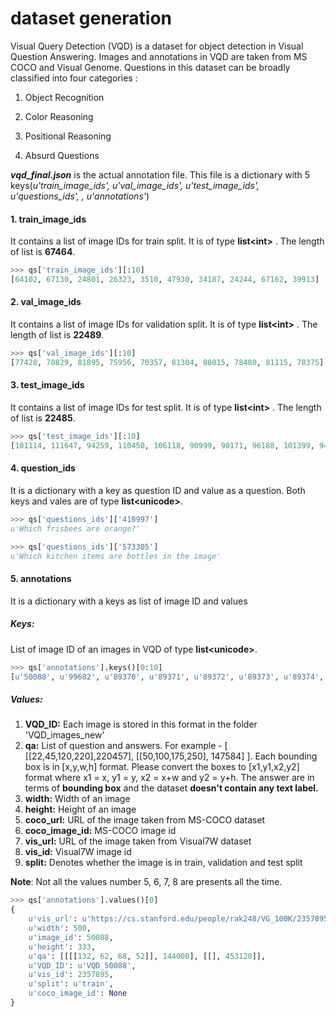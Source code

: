 # dataset generation

Visual Query Detection (VQD) is a dataset for object detection in Visual Question Answering. Images and annotations in VQD are taken from MS COCO and Visual Genome. Questions in this dataset can be broadly classified into four categories : 

1. Object Recognition

2. Color Reasoning

3. Positional Reasoning

4. Absurd Questions

***vqd_final.json*** is the actual annotation file. This file is a dictionary with 5 keys(*u'train_image_ids',  u'val_image_ids', u'test_image_ids',  u'questions_ids', , u'annotations'*)

#### 1. train_image_ids

It contains a list of image IDs for train split. It is of type **list\<int\>** . The length of list is **67464**.

```python
>>> qs['train_image_ids'][:10]
[64102, 67130, 24801, 26323, 3510, 47930, 34187, 24244, 67162, 39913] 
```

#### 2. val_image_ids

It contains a list of image IDs for validation split. It is of type **list\<int\>** . The length of list is **22489**.

```python
>>> qs['val_image_ids'][:10]
[77428, 70829, 81895, 75956, 70357, 81304, 88015, 78480, 81115, 78375]
```

#### 3. test_image_ids

It contains a list of image IDs for test split. It is of type **list\<int\>** . The length of list is **22485**.

```python
>>> qs['test_image_ids'][:10]
[101114, 111647, 94259, 110450, 106118, 90999, 90171, 96188, 101399, 94396]
```

#### 4. question_ids

It is a dictionary with a key as question ID and value as a question. Both keys and vales are of type **list\<unicode\>**.

```python
>>> qs['questions_ids']['410997']
u'Which frisbees are orange?'

>>> qs['questions_ids']['573305']
u'Which kitchen items are bottles in the image'
```

#### 5. annotations

It is a dictionary with a keys as list of image ID and values 

##### Keys: 

List of image ID of an images in VQD of type  **list\<unicode\>**.

```python
>>> qs['annotations'].keys()[0:10]
[u'50088', u'99682', u'89370', u'89371', u'89372', u'89373', u'89374', u'89375', u'89376', u'89377']

```

##### Values:

1. **VQD_ID:** Each image is stored in this format in the folder 'VQD_images_new'
2. **qa:** List of question and answers. For example - [ [[22,45,120,220],220457],    [[50,100,175,250], 147584] ]. Each bounding box is in [x,y,w,h] format. Please convert the boxes to [x1,y1,x2,y2] format where x1 = x, y1 = y, x2 = x+w and y2 = y+h. The answer are in terms of **bounding box** and the dataset **doesn't contain any text label.**
3. **width:** Width of an image
4. **height:** Height of an image
5. **coco_url:** URL of the image taken from MS-COCO dataset
6. **coco_image_id:** MS-COCO image id
7. **vis_url:** URL of the image taken from Visual7W dataset
8. **vis_id:** Visual7W image id
9. **split:** Denotes whether the image is in train, validation and test split

**Note**: Not all the values number 5, 6, 7, 8 are presents all the time.

```python
>>> qs['annotations'].values()[0]
{
    u'vis_url': u'https://cs.stanford.edu/people/rak248/VG_100K/2357895.jpg', 
    u'width': 500, 
    u'image_id': 50088, 
    u'height': 333, 
    u'qa': [[[[132, 62, 68, 52]], 144000], [[], 453120]],
    u'VQD_ID': u'VQD_50088', 
    u'vis_id': 2357895, 
    u'split': u'train', 
    u'coco_image_id': None
}

```
